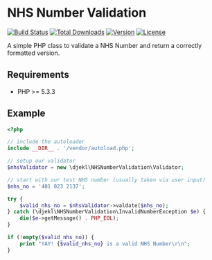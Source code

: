 NHS Number Validation
========

[![Build Status](https://travis-ci.org/djekl/nhs-number-validation.svg)](https://travis-ci.org/djekl/nhs-number-validation)
[![Total Downloads](https://poser.pugx.org/djekl/nhs-number-validation/d/total.svg)](https://packagist.org/packages/djekl/nhs-number-validation)
[![Version](https://poser.pugx.org/djekl/nhs-number-validation/version.svg)](https://packagist.org/packages/djekl/nhs-number-validation)
[![License](https://poser.pugx.org/djekl/nhs-number-validation/license.svg)](https://packagist.org/packages/djekl/nhs-number-validation)

A simple PHP class to validate a NHS Number and return a correctly formatted version.

## Requirements
 - PHP >= 5.3.3

## Example

```php
<?php

// include the autoloader
include __DIR__ . '/vendor/autoload.php';

// setup our validator
$nhsValidator = new \djekl\NHSNumberValidation\Validator;

// start with our test NHS number (usually taken via user input)
$nhs_no = '401 023 2137';

try {
    $valid_nhs_no = $nhsValidator->valdate($nhs_no);
} catch (\djekl\NHSNumberValidation\InvalidNumberException $e) {
    die($e->getMessage() . PHP_EOL);
}

if (!empty($valid_nhs_no)) {
    print "YAY! {$valid_nhs_no} is a valid NHS Number\r\n";
}
```
